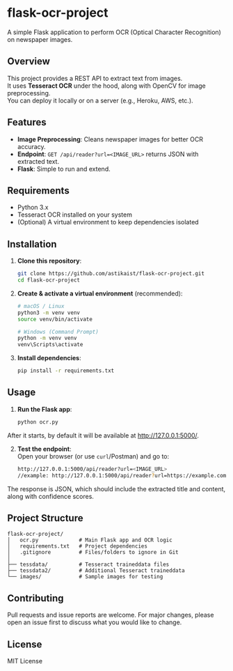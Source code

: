 # flask-ocr-project

A simple Flask application to perform OCR (Optical Character Recognition) on newspaper images.

## Overview
This project provides a REST API to extract text from images.  
It uses **Tesseract OCR** under the hood, along with OpenCV for image preprocessing.  
You can deploy it locally or on a server (e.g., Heroku, AWS, etc.).

## Features
- **Image Preprocessing**: Cleans newspaper images for better OCR accuracy.
- **Endpoint**: `GET /api/reader?url=<IMAGE_URL>` returns JSON with extracted text.
- **Flask**: Simple to run and extend.

## Requirements
- Python 3.x
- Tesseract OCR installed on your system
- (Optional) A virtual environment to keep dependencies isolated

## Installation

1. **Clone this repository**:
   ```bash
   git clone https://github.com/astikaist/flask-ocr-project.git
   cd flask-ocr-project

2. **Create & activate a virtual environment** (recommended):
    ```bash
    # macOS / Linux
    python3 -m venv venv
    source venv/bin/activate

    # Windows (Command Prompt)
    python -m venv venv
    venv\Scripts\activate

3. **Install dependencies**:
    ```bash
    pip install -r requirements.txt

## Usage

1. **Run the Flask app**:

    ```bash
    python ocr.py

After it starts, by default it will be available at http://127.0.0.1:5000/.

2. **Test the endpoint**:  
    Open your browser (or use `curl`/Postman) and go to:

    ```bash
    http://127.0.0.1:5000/api/reader?url=<IMAGE_URL>
    //example: http://127.0.0.1:5000/api/reader?url=https://example.com/newspaper.jpg

The response is JSON, which should include the extracted title and content, along with confidence scores.

## Project Structure
    flask-ocr-project/
    │   ocr.py             # Main Flask app and OCR logic
    │   requirements.txt   # Project dependencies
    │   .gitignore         # Files/folders to ignore in Git
    │
    ├── tessdata/          # Tesseract traineddata files
    ├── tessdata2/         # Additional Tesseract traineddata
    └── images/            # Sample images for testing


## Contributing

Pull requests and issue reports are welcome. For major changes, please open an issue first to discuss what you would like to change.

## License

MIT License
